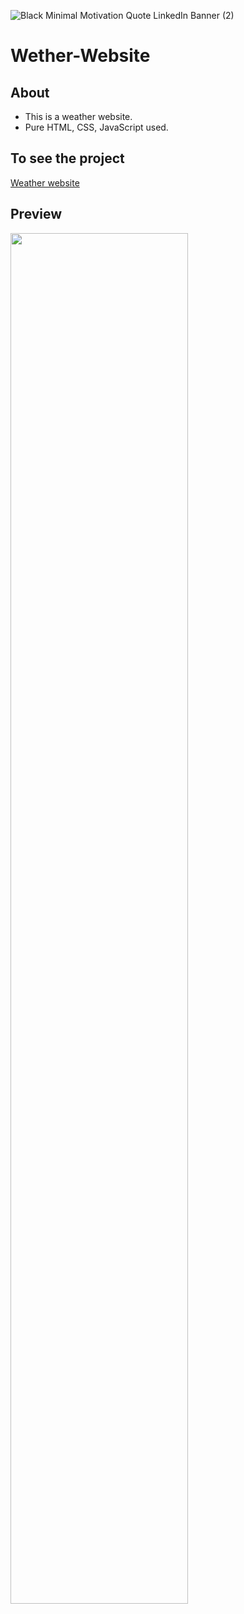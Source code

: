 ![Black Minimal Motivation Quote LinkedIn Banner (2)](https://user-images.githubusercontent.com/90236635/232291203-4d6bed99-30e5-4837-96b6-98bbbef053d3.png)

# Wether-Website

## About
 - This is a weather website.
 -  Pure HTML, CSS, JavaScript used.
 
 ## To see the project
[Weather website](http://127.0.0.1:5500/weather/index.html)

## Preview

<img src="(http://127.0.0.1:5500/weather/index.html)" width="75%">
